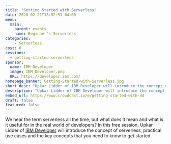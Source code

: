 ```yaml
---
title: "Getting Started with Serverless"
date: 2020-02-21T18:52:51-04:00
menu:
  main:
    parent: events
    name: Beginner's Serverless
categories:
    - Serverless
cost: 0
sessions:
  - getting-started-serverless
sponsor:
  name: IBM Developer
  image: IBM_Developer.png
  URL: https://developer.ibm.com/
homepage_banner: Getting-Started-with-Serverless.jpg
short_desc: "Upkar Lidder of IBM Developer will introduce the concept of serverless, practical use cases and the key concepts that you need to know to get started."
description: "Upkar Lidder of IBM Developer will introduce the concept of serverless, practical use cases and the key concepts that you need to know to get started."
embed_url: https://www.crowdcast.io/e/getting-started-with-44
draft: false
featured: false
---
```


We hear the term serverless all the time, but what does it mean and what is it useful for in the real world of developers? In this free session, Upkar Lidder of [IBM Developer](https://developer.ibm.com/) will introduce the concept of serverless, practical use cases and the key concepts that you need to know to get started.